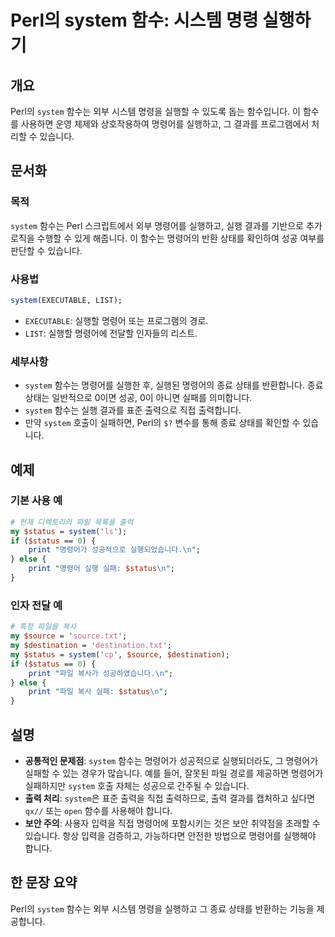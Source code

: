 <!--
Meta Description: # Perl의 system 함수: 시스템 명령 실행하기 ## 개요 Perl의 `system` 함수는 외부 시스템 명령을 실행할 수 있도록 돕는 함수입니다. 이 함수를 사용하면 운영 체제와 상호작용하여 명령어를 실행하고, 그 결과를 프로그램에서 처리할 수 있습니다. ##...
Meta Keywords: system, 함수는, status, 있습니다, perl의
-->

# Perl의 system 함수: 시스템 명령 실행하기

## 개요
Perl의 `system` 함수는 외부 시스템 명령을 실행할 수 있도록 돕는 함수입니다. 이 함수를 사용하면 운영 체제와 상호작용하여 명령어를 실행하고, 그 결과를 프로그램에서 처리할 수 있습니다.

## 문서화
### 목적
`system` 함수는 Perl 스크립트에서 외부 명령어를 실행하고, 실행 결과를 기반으로 추가 로직을 수행할 수 있게 해줍니다. 이 함수는 명령어의 반환 상태를 확인하여 성공 여부를 판단할 수 있습니다.

### 사용법
```perl
system(EXECUTABLE, LIST);
```
- `EXECUTABLE`: 실행할 명령어 또는 프로그램의 경로.
- `LIST`: 실행할 명령어에 전달할 인자들의 리스트.

### 세부사항
- `system` 함수는 명령어를 실행한 후, 실행된 명령어의 종료 상태를 반환합니다. 종료 상태는 일반적으로 0이면 성공, 0이 아니면 실패를 의미합니다.
- `system` 함수는 실행 결과를 표준 출력으로 직접 출력합니다.
- 만약 `system` 호출이 실패하면, Perl의 `$?` 변수를 통해 종료 상태를 확인할 수 있습니다.

## 예제
### 기본 사용 예
```perl
# 현재 디렉토리의 파일 목록을 출력
my $status = system('ls');
if ($status == 0) {
    print "명령어가 성공적으로 실행되었습니다.\n";
} else {
    print "명령어 실행 실패: $status\n";
}
```

### 인자 전달 예
```perl
# 특정 파일을 복사
my $source = 'source.txt';
my $destination = 'destination.txt';
my $status = system('cp', $source, $destination);
if ($status == 0) {
    print "파일 복사가 성공하였습니다.\n";
} else {
    print "파일 복사 실패: $status\n";
}
```

## 설명
- **공통적인 문제점**: `system` 함수는 명령어가 성공적으로 실행되더라도, 그 명령어가 실패할 수 있는 경우가 많습니다. 예를 들어, 잘못된 파일 경로를 제공하면 명령어가 실패하지만 `system` 호출 자체는 성공으로 간주될 수 있습니다.
- **출력 처리**: `system`은 표준 출력을 직접 출력하므로, 출력 결과를 캡처하고 싶다면 `qx//` 또는 `open` 함수를 사용해야 합니다.
- **보안 주의**: 사용자 입력을 직접 명령어에 포함시키는 것은 보안 취약점을 초래할 수 있습니다. 항상 입력을 검증하고, 가능하다면 안전한 방법으로 명령어를 실행해야 합니다.

## 한 문장 요약
Perl의 `system` 함수는 외부 시스템 명령을 실행하고 그 종료 상태를 반환하는 기능을 제공합니다.